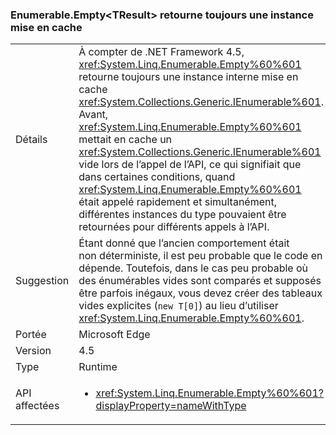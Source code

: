 ### <a name="enumerableemptylttresultgt-always-returns-cached-instance"></a>Enumerable.Empty&lt;TResult&gt; retourne toujours une instance mise en cache

|   |   |
|---|---|
|Détails|À compter de .NET Framework 4.5, <xref:System.Linq.Enumerable.Empty%60%601> retourne toujours une instance interne mise en cache <xref:System.Collections.Generic.IEnumerable%601>. Avant, <xref:System.Linq.Enumerable.Empty%60%601> mettait en cache un <xref:System.Collections.Generic.IEnumerable%601> vide lors de l’appel de l’API, ce qui signifiait que dans certaines conditions, quand <xref:System.Linq.Enumerable.Empty%60%601> était appelé rapidement et simultanément, différentes instances du type pouvaient être retournées pour différents appels à l’API.|
|Suggestion|Étant donné que l’ancien comportement était non déterministe, il est peu probable que le code en dépende. Toutefois, dans le cas peu probable où des énumérables vides sont comparés et supposés être parfois inégaux, vous devez créer des tableaux vides explicites (<code>new T[0]</code>) au lieu d’utiliser <xref:System.Linq.Enumerable.Empty%60%601>.|
|Portée|Microsoft Edge|
|Version|4.5|
|Type|Runtime|
|API affectées|<ul><li><xref:System.Linq.Enumerable.Empty%60%601?displayProperty=nameWithType></li></ul>|

